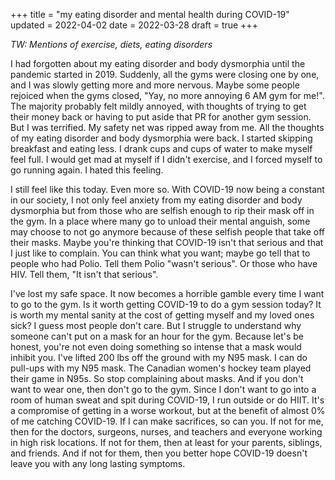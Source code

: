 +++
title = "my eating disorder and mental health during COVID-19"
updated = 2022-04-02
date = 2022-03-28 
draft = true
+++

*TW: Mentions of exercise, diets, eating disorders*

I had forgotten about my eating disorder and body dysmorphia until the pandemic started in 2019. Suddenly, all the gyms were closing one by one, and I was slowly getting more and more nervous. Maybe some people rejoiced when the gyms closed, "Yay, no more annoying 6 AM gym for me!". The majority probably felt mildly annoyed, with thoughts of trying to get their money back or having to put aside that PR for another gym session. But I was terrified. My safety net was ripped away from me. All the thoughts of my eating disorder and body dysmorphia were back. I started skipping breakfast and eating less. I drank cups and cups of water to make myself feel full. I would get mad at myself if I didn't exercise, and I forced myself to go running again. I hated this feeling.

I still feel like this today. Even more so. With COVID-19 now being a constant in our society, I not only feel anxiety from my eating disorder and body dysmorphia but from those who are selfish enough to rip their mask off in the gym. In a place where many go to unload their mental anguish, some may choose to not go anymore because of these selfish people that take off their masks. Maybe you're thinking that COVID-19 isn't that serious and that I just like to complain. You can think what you want; maybe go tell that to people who had Polio. Tell them Polio "wasn't serious". Or those who have HIV. Tell them, "It isn't that serious".

I've lost my safe space. It now becomes a horrible gamble every time I want to go to the gym. Is it worth getting COVID-19 to do a gym session today? It is worth my mental sanity at the cost of getting myself and my loved ones sick? I guess most people don't care. But I struggle to understand why someone can't put on a mask for an hour for the gym. Because let's be honest, you're not even doing something so intense that a mask would inhibit you. I've lifted 200 lbs off the ground with my N95 mask. I can do pull-ups with my N95 mask. The Canadian women's hockey team played their game in N95s. So stop complaining about masks. And if you don't want to wear one, then don't go to the gym. Since I don't want to go into a room of human sweat and spit during COVID-19, I run outside or do HIIT. It's a compromise of getting in a worse workout, but at the benefit of almost 0% of me catching COVID-19. If I can make sacrifices, so can you. If not for me, then for the doctors, surgeons, nurses, and teachers and everyone working in high risk locations. If not for them, then at least for your parents, siblings, and friends. And if not for them, then you better hope COVID-19 doesn't leave you with any long lasting symptoms.
